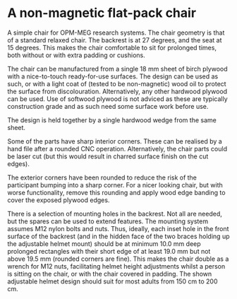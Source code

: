 # A non-magnetic flat-pack chair

A simple chair for OPM-MEG research systems. The chair geometry is that of a standard relaxed chair. The backrest is at 27 degrees, and the seat at 15 degrees. This makes the chair comfortable to sit for prolonged times, both without or with extra padding or cushions. 

The chair can be manufactured from a single 18 mm sheet of birch plywood with a nice-to-touch ready-for-use surfaces. The design can be used as such, or with a light coat of (tested to be non-magnetic) wood oil to protect the surface from discolouration. Alternatively, any other hardwood plywood can be used. Use of softwood plywood is not adviced as these are typically construction grade and as such need some surface work before use.

The design is held together by a single hardwood wedge from the same sheet.

Some of the parts have sharp interior corners. These can be realised by a hand file after a rounded CNC operation. Alternatively, the chair parts could be laser cut (but this would result in charred surface finish on the cut edges).

The exterior corners have been rounded to reduce the risk of the participant bumping into a sharp corner. For a nicer looking chair, but with worse functionality, remove this rounding and apply wood edge banding to cover the exposed plywood edges.  

There is a selection of mounting holes in the backrest. Not all are needed, but the spares can be used to extend features. The mounting system assumes M12 nylon bolts and nuts. Thus, ideally, each inset hole in the front surface of the backrest (and in the hidden face of the two braces holding up the adjustable helmet mount) should be at minimum 10.0 mm deep prolonged rectangles with their short edge of at least 19.0 mm but not above 19.5 mm (rounded corners are fine). This makes the chair double as a wrench for M12 nuts, facilitating helmet height adjustments whilst a person is sitting on the chair, or with the chair covered in padding. The shown adjustable helmet design should suit for most adults from 150 cm to 200 cm.
